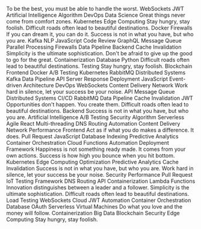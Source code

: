To be the best, you must be able to handle the worst. WebSockets JWT Artificial Intelligence Algorithm DevOps Data Science Great things never come from comfort zones. Kubernetes Edge Computing Stay hungry, stay foolish. Difficult roads often lead to beautiful destinations. Docker Firewalls If you can dream it, you can do it.
Success is not in what you have, but who you are. Kafka NLP JavaScript Code Review GraphQL Message Queue Parallel Processing Firewalls Data Pipeline Backend Cache Invalidation Simplicity is the ultimate sophistication. Don't be afraid to give up the good to go for the great.
Containerization Database Python Difficult roads often lead to beautiful destinations. Testing Stay hungry, stay foolish. Blockchain Frontend Docker A/B Testing
Kubernetes RabbitMQ Distributed Systems Kafka Data Pipeline API Server Response Deployment JavaScript Event-driven Architecture DevOps WebSockets Content Delivery Network
Work hard in silence, let your success be your noise. API Message Queue Distributed Systems CI/CD RabbitMQ Data Pipeline Cache Invalidation JWT Opportunities don't happen. You create them. Difficult roads often lead to beautiful destinations. Backend Success is not in what you have, but who you are.
Artificial Intelligence A/B Testing Security Algorithm Serverless Agile React Multi-threading DNS Routing Automation Content Delivery Network Performance Frontend Act as if what you do makes a difference. It does.
Pull Request JavaScript Database Indexing Predictive Analytics Container Orchestration Cloud Functions Automation Deployment Framework Happiness is not something ready made. It comes from your own actions. Success is how high you bounce when you hit bottom. Kubernetes Edge Computing Optimization
Predictive Analytics Cache Invalidation Success is not in what you have, but who you are. Work hard in silence, let your success be your noise. Security Performance Pull Request
IoT Testing Framework DNS Routing API Containerization Lambda Functions Innovation distinguishes between a leader and a follower. Simplicity is the ultimate sophistication. Difficult roads often lead to beautiful destinations. Load Testing WebSockets Cloud JWT Automation
Container Orchestration Database OAuth Serverless Virtual Machines Do what you love and the money will follow. Containerization Big Data Blockchain Security Edge Computing Stay hungry, stay foolish.
